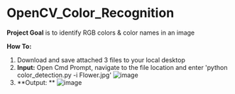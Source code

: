 # OpenCV_Color_Recognition
**Project Goal** is to identify RGB colors &amp; color names in an image

**How To:**
1) Download and save attached 3 files to your local desktop
2) **Input:** 
 Open Cmd Prompt, navigate to the file location and enter 'python color_detection.py -i Flower.jpg'
![image](https://user-images.githubusercontent.com/8421214/117681465-220ade80-b180-11eb-8a62-d0b64579f5e8.png)
3) **Output: **
![image](https://user-images.githubusercontent.com/8421214/117683691-52ec1300-b182-11eb-9f75-454bac7b304d.png)
